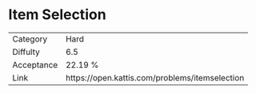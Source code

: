 # Item Selection

<table>
    <tr>
        <td>Category</td>
        <td>Hard</td>
    </tr>
    <tr>
        <td>Diffulty</td>
        <td>6.5</td>
    </tr>
    <tr>
        <td>Acceptance</td>
        <td>22.19 %</td>
    </tr>
    <tr>
        <td>Link</td>
        <td>https://open.kattis.com/problems/itemselection</td>
    </tr>
</table>